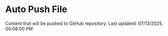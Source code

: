# Auto Push File

Content that will be pushed to GitHub repository.
Last updated: 07/13/2025, 04:08:00 PM